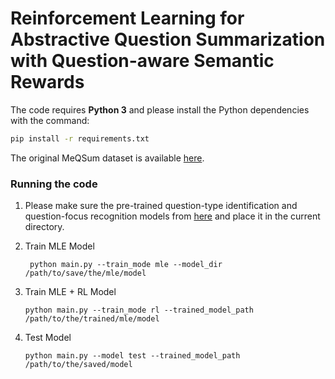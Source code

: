 # Reinforcement Learning for Abstractive Question Summarization with Question-aware Semantic Rewards



The code requires **Python 3** and please install the Python dependencies with the command:
```bash
pip install -r requirements.txt
```

The original MeQSum dataset is available [here](https://github.com/abachaa/MeQSum).


### Running the code 
1. Please make sure the pre-trained question-type identification and question-focus recognition models from [here](https://drive.google.com/drive/folders/1ePtuMPR20rZSgZbarSnno4-sqazLJVn0?usp=sharing) and 
    place it in the current directory.

2. Train MLE Model
    ```
     python main.py --train_mode mle --model_dir /path/to/save/the/mle/model
    ```

3. Train MLE + RL Model
    ```
    python main.py --train_mode rl --trained_model_path /path/to/the/trained/mle/model
    ```

4. Test Model
    ```
    python main.py --model test --trained_model_path /path/to/the/saved/model

    ```
